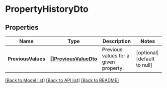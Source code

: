 # PropertyHistoryDto

## Properties
Name | Type | Description | Notes
------------ | ------------- | ------------- | -------------
**PreviousValues** | [**[]PreviousValueDto**](PreviousValueDTO.md) | Previous values for a given property. | [optional] [default to null]

[[Back to Model list]](../README.md#documentation-for-models) [[Back to API list]](../README.md#documentation-for-api-endpoints) [[Back to README]](../README.md)

